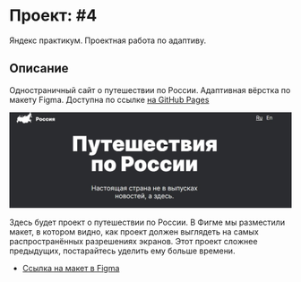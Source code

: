 # Проект: #4 
Яндекс практикум. Проектная работа по адаптиву.
## Описание

Одностраничный сайт о путешествии по России. Адаптивная вёрстка по макету Figma.
 Доступна по ссылке [на GitHub Pages](https://f4rr311.github.io/russian-travel/index.html)
 
 ![](./images/preview.jpg)


Здесь будет проект о путешествии по России.
В Фигме мы разместили макет, в котором видно, как проект должен выглядеть на самых распространённых разрешениях экранов.
Этот проект сложнее предыдущих, постарайтесь уделить ему больше времени.

 

* [Ссылка на макет в Figma](https://www.figma.com/file/5S2WSbEFL6awjVWJ0NWL8Q/Sprint-3_-Russia-_-desktop-mobile?node-id=28503%3A0)

